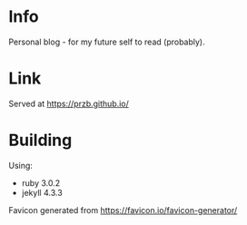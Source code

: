 # Info

Personal blog - for my future self to read (probably).

# Link

Served at https://przb.github.io/

# Building

Using:
- ruby 3.0.2
- jekyll 4.3.3

 Favicon generated from https://favicon.io/favicon-generator/
 
